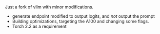 Just a fork of vllm with minor modifications. 

- generate endpoint modified to output logits, and *not* output the prompt
- Building optimizations, targeting the A100 and changing some flags.
- Torch 2.2 as a requirement

